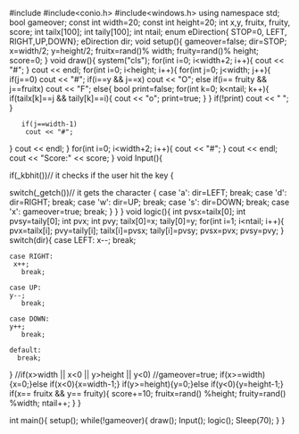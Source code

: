 #include<iostream>
#include<conio.h>
#include<windows.h>
using namespace std;
bool gameover;
const int width=20;
const int height=20;
int x,y, fruitx, fruity, score;
int tailx[100]; int taily[100];
int ntail;
enum eDirection{ STOP=0, LEFT, RIGHT,UP,DOWN};
eDirection dir;
void setup(){
  gameover=false;
  dir=STOP;
  x=width/2;
  y=height/2;
  fruitx=rand()% width;
  fruity=rand()% height;
  score=0;
}
void draw(){
  system("cls");
  for(int i=0; i<width+2; i++){
     cout << "#";
  }
  cout << endl;
  for(int i=0; i<height; i++){
     for(int j=0; j<width; j++){
       if(j==0)
        cout << "#";
       if(i==y && j==x)
          cout << "O";
      else if(i== fruity && j==fruitx)
         cout << "F";
       else{
        bool print=false;
        for(int k=0; k<ntail; k++){
            if(tailx[k]==j && taily[k]==i){
            cout << "o";
            print=true;
          }
        }
       if(!print)
       cout << " ";
       }


       if(j==width-1)
        cout << "#";
   }
     cout << endl;
  }
  for(int i=0; i<width+2; i++){
     cout << "#";
  }
  cout << endl;
  cout << "Score:" << score;
}
void Input(){

if(_kbhit())// it checks if the user hit the key
 {

   switch(_getch())// it gets the character
   {
       case 'a':
       dir=LEFT;
       break;
       case 'd':
       dir=RIGHT;
       break;
       case 'w':
       dir=UP;
       break;
       case 's':
       dir=DOWN;
       break;
      case 'x':
       gameover=true;
       break;
     }
   }
}
void logic(){
  int pvsx=tailx[0];
   int pvsy=taily[0];
   int pvx; int pvy;
   tailx[0]=x; taily[0]=y;
   for(int i=1; i<ntail; i++){
        pvx=tailx[i];
        pvy=taily[i];
        tailx[i]=pvsx;
        taily[i]=pvsy;
        pvsx=pvx;
        pvsy=pvy;
   }
  switch(dir){
    case LEFT:
     x--;
    break;

    case RIGHT:
     x++;
       break;

    case UP:
    y--;
       break;

    case DOWN:
    y++;
       break;

    default:
      break;
   }
   //if(x>width || x<0 || y>height || y<0)
    //gameover=true;
    if(x>=width){x=0;}else if(x<0){x=width-1;}
    if(y>=height){y=0;}else if(y<0){y=height-1;}
   if(x== fruitx && y== fruity){
    score+=10;
    fruitx=rand() %height;
    fruity=rand() %width;
    ntail++;
}
}

int main(){
  setup();
  while(!gameover){
    draw();
    Input();
    logic();
     Sleep(70);
  }
}
